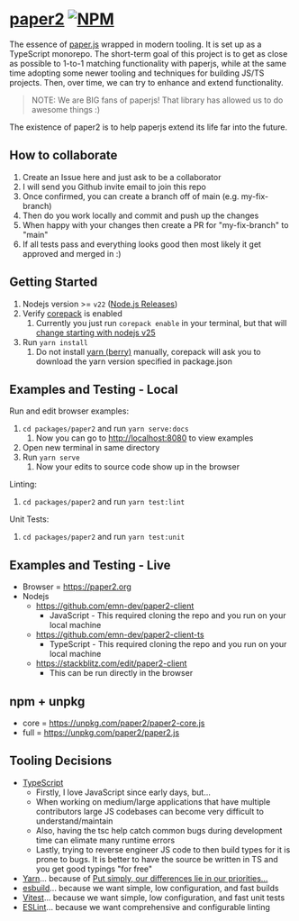 # [paper2](https://github.com/emn-dev/paper2) [![NPM](https://img.shields.io/npm/v/paper2.svg)](https://www.npmjs.com/package/paper2)

The essence of [paper.js](https://github.com/paperjs/paper.js) wrapped in modern tooling. It is set up as a TypeScript monorepo. The short-term goal of this project is to get as close as possible to 1-to-1 matching functionality with paperjs, while at the same time adopting some newer tooling and techniques for building JS/TS projects. Then, over time, we can try to enhance and extend functionality.

> NOTE: We are BIG fans of paperjs! That library has allowed us to do awesome things :)

The existence of paper2 is to help paperjs extend its life far into the future.

## How to collaborate

1. Create an Issue here and just ask to be a collaborator
2. I will send you Github invite email to join this repo
3. Once confirmed, you can create a branch off of main (e.g. my-fix-branch)
4. Then do you work locally and commit and push up the changes
5. When happy with your changes then create a PR for "my-fix-branch" to "main"
6. If all tests pass and everything looks good then most likely it get approved and merged in :)

## Getting Started

1. Nodejs version >= `v22` ([Node.js Releases](https://nodejs.org/en/about/previous-releases))
1. Verify [corepack](https://www.npmjs.com/package/corepack) is enabled
   1. Currently you just run `corepack enable` in your terminal, but that will [change starting with nodejs v25](https://nodejs.org/docs/latest-v22.x/api/corepack.html)
1. Run `yarn install`
   1. Do not install [yarn (berry)](https://github.com/yarnpkg/berry) manually, corepack will ask you to download the yarn version specified in package.json

## Examples and Testing - Local

Run and edit browser examples:

1. `cd packages/paper2` and run `yarn serve:docs`
   1. Now you can go to [http://localhost:8080](http://localhost:8080) to view examples
1. Open new terminal in same directory
1. Run `yarn serve`
   1. Now your edits to source code show up in the browser

Linting:

1. `cd packages/paper2` and run `yarn test:lint`

Unit Tests:

1. `cd packages/paper2` and run `yarn test:unit`

## Examples and Testing - Live

- Browser = https://paper2.org
- Nodejs
  - https://github.com/emn-dev/paper2-client
    - JavaScript - This required cloning the repo and you run on your local machine
  - https://github.com/emn-dev/paper2-client-ts
    - TypeScript - This required cloning the repo and you run on your local machine
  - https://stackblitz.com/edit/paper2-client
    - This can be run directly in the browser

## npm + unpkg

- core = https://unpkg.com/paper2/paper2-core.js
- full = https://unpkg.com/paper2/paper2.js

## Tooling Decisions

- [TypeScript](https://www.typescriptlang.org/)
  - Firstly, I love JavaScript since early days, but...
  - When working on medium/large applications that have multiple contributors large JS codebases can become very difficult to understand/maintain
  - Also, having the tsc help catch common bugs during development time can elimate many runtime errors
  - Lastly, trying to reverse engineer JS code to then build types for it is prone to bugs. It is better to have the source be written in TS and you get good typings "for free"
- [Yarn](https://yarnpkg.com/)... because of [Put simply, our differences lie in our priorities...](https://yarnpkg.com/getting-started/qa#is-yarn-faster-than-other-package-managers)
- [esbuild](https://esbuild.github.io/)... because we want simple, low configuration, and fast builds
- [Vitest](https://vitest.dev/)... because we want simple, low configuration, and fast unit tests
- [ESLint](https://eslint.org/)... because we want comprehensive and configurable linting
